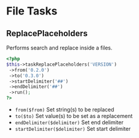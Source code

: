 # File Tasks
## ReplacePlaceholders


Performs search and replace inside a files.

``` php
<?php
$this->taskReplacePlaceholders('VERSION')
 ->from('0.2.0')
 ->to('0.3.0')
 ->startDelimiter('##')
 ->endDelimiter('##')
 ->run();
?>
```

* `from($from)`  Set string(s) to be replaced
* `to($to)`  Set value(s) to be set as a replacement
* `endDelimiter($delimiter)`  Set end delimiter
* `startDelimiter($delimiter)`  Set start delimiter
